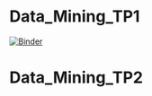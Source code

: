 # Data_Mining_TP1

[![Binder](https://mybinder.org/badge_logo.svg)](https://mybinder.org/v2/gh/badreddine244/TP_Data_Mining/HEAD)


 





# Data_Mining_TP2

 



